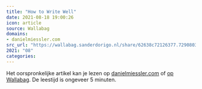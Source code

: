 ```yaml
---
title: "How to Write Well"
date: 2021-08-18 19:00:26
icon: article
source: Wallabag
domains:
- danielmiessler.com
src_url: "https://wallabag.sanderdorigo.nl/share/62638c72126377.72908035"
2021: "08"
categories:
---
```

Het oorspronkelijke artikel kan je lezen op [danielmiessler.com](https://danielmiessler.com/blog/how-to-write-well/) of [op Wallabag](https://wallabag.sanderdorigo.nl/share/62638c72126377.72908035). De leestijd is ongeveer 5 minuten.